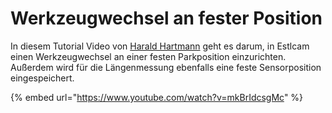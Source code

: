 # Werkzeugwechsel an fester Position

In diesem Tutorial Video von [Harald Hartmann](https://www.youtube.com/c/HaraldHartmann) geht es darum, in Estlcam einen Werkzeugwechsel an einer festen Parkposition einzurichten. Außerdem wird für die Längenmessung ebenfalls eine feste Sensorposition eingespeichert.

{% embed url="https://www.youtube.com/watch?v=mkBrIdcsgMc" %}

